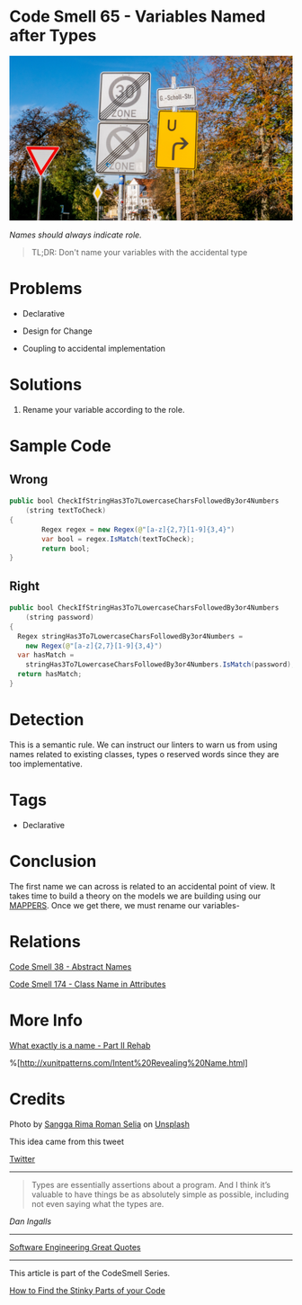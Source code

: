# Code Smell 65 - Variables Named after Types

![Code Smell 65 - Variables Named after Types](Code%20Smell%2065%20-%20Variables%20Named%20after%20Types.jpg)

*Names should always indicate role.*

> TL;DR: Don't name your variables with the accidental type

# Problems

- Declarative

- Design for Change

- Coupling to accidental implementation

# Solutions

1.  Rename your variable according to the role.

# Sample Code

## Wrong

[Gist Url]: # (https://gist.github.com/mcsee/00c30c369fe7339e28d50f858392cf4c)

```java
public bool CheckIfStringHas3To7LowercaseCharsFollowedBy3or4Numbers
    (string textToCheck)
{
        Regex regex = new Regex(@"[a-z]{2,7}[1-9]{3,4}")
        var bool = regex.IsMatch(textToCheck);
        return bool;
}
```

## Right

[Gist Url]: # (https://gist.github.com/mcsee/91e3a3f2b1351fa0e09fb8c56a5c2779)

```java
public bool CheckIfStringHas3To7LowercaseCharsFollowedBy3or4Numbers
    (string password)
{
  Regex stringHas3To7LowercaseCharsFollowedBy3or4Numbers = 
    new Regex(@"[a-z]{2,7}[1-9]{3,4}")
  var hasMatch =
    stringHas3To7LowercaseCharsFollowedBy3or4Numbers.IsMatch(password);
  return hasMatch;  
}
```

# Detection

This is a semantic rule. We can instruct our linters to warn us from using names related to existing classes, types o reserved words since they are too implementative.

# Tags

- Declarative

# Conclusion

The first name we can across is related to an accidental point of view. It takes time to build a theory on the models we are building using our [MAPPERS](https://github.com/mcsee/Software-Design-Articles/tree/main/Articles/Theory/The%20One%20and%20Only%20Software%20Design%20Principle/readme.md). Once we get there, we must rename our variables-

# Relations

[Code Smell 38 - Abstract Names](https://github.com/mcsee/Software-Design-Articles/tree/main/Articles/Code%20Smells/Code%20Smell%2038%20-%20Abstract%20Names/readme.md)

[Code Smell 174 - Class Name in Attributes](https://github.com/mcsee/Software-Design-Articles/tree/main/Articles/Code%20Smells/Code%20Smell%20174%20-%20Class%20Name%20in%20Attributes/readme.md)

# More Info

[What exactly is a name - Part II Rehab](https://github.com/mcsee/Software-Design-Articles/tree/main/Articles/Theory/What%20exactly%20is%20a%20name%20-%20Part%20II%20Rehab/readme.md)

%[http://xunitpatterns.com/Intent%20Revealing%20Name.html]

# Credits

Photo by [Sangga Rima Roman Selia](https://unsplash.com/@sxy_selia) on [Unsplash](https://unsplash.com/s/photos/name)
  
This idea came from this tweet

[Twitter](https://twitter.com/1377522389312008193)	    

* * *

> Types are essentially assertions about a program.  And I think it’s valuable to have things be as absolutely simple as possible, including not even saying what the types are.

_Dan Ingalls_
 
* * *
 
[Software Engineering Great Quotes](https://github.com/mcsee/Software-Design-Articles/tree/main/Articles/Quotes/Software%20Engineering%20Great%20Quotes/readme.md)

* * *

This article is part of the CodeSmell Series.

[How to Find the Stinky Parts of your Code](https://github.com/mcsee/Software-Design-Articles/tree/main/Articles/Code%20Smells/How%20to%20Find%20the%20Stinky%20parts%20of%20your%20Code/readme.md)
